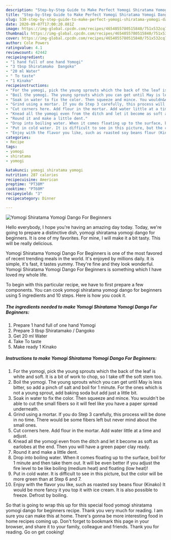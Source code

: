 ```yaml
---
description: "Step-by-Step Guide to Make Perfect Yomogi Shiratama Yomogi Dango For Beginners"
title: "Step-by-Step Guide to Make Perfect Yomogi Shiratama Yomogi Dango For Beginners"
slug: 530-step-by-step-guide-to-make-perfect-yomogi-shiratama-yomogi-dango-for-beginners
date: 2020-09-07T17:00:20.881Z
image: https://img-global.cpcdn.com/recipes/4654055780515840/751x532cq70/yomogi-shiratama-yomogi-dango-for-beginners-recipe-main-photo.jpg
thumbnail: https://img-global.cpcdn.com/recipes/4654055780515840/751x532cq70/yomogi-shiratama-yomogi-dango-for-beginners-recipe-main-photo.jpg
cover: https://img-global.cpcdn.com/recipes/4654055780515840/751x532cq70/yomogi-shiratama-yomogi-dango-for-beginners-recipe-main-photo.jpg
author: Cole Powers
ratingvalue: 4.1
reviewcount: 42442
recipeingredient:
- "1 hand full of one hand Yomogi"
- "3 tbsp Shiratamako  Dangoko"
- "20 ml Water"
- " To taste"
- "1 Kinako"
recipeinstructions:
- "For the yomogi, pick the young sprouts which the back of the leaf is white and soft. It is a bit of work to chop, so I take off the soft stem too."
- "Boil the yomogi. The young sprouts which you can get until May is less bitter, so add a pinch of salt and boil for 1 minute. For the ones which is not a young sprout, add baking soda but add just a little bit."
- "Soak in water to fix the color. Then squeeze and mince. You wouldn&#39;t be able to cut the small fibers so it will feel like you have a paper spread underneath."
- "Grind using a mortar. If you do Step 3 carefully, this process will be done in no time. There would be some fibers left but never mind about the small ones."
- "Cut corners here. Add flour in the mortar. Add water little at a time and adjust."
- "Knead all the yomogi even from the ditch and let it become as soft as earlobes at the end. Then you will have a green paper clay ready."
- "Round it and make a little dent."
- "Drop into boiling water. When it comes floating up to the surface, boil for 1 minute and then take them out. It will be even better if you adjust the fire level to be like boiling (medium heat)  and floating (low heat)!"
- "Put in cold water. It is difficult to see in this picture, but the color will be more green than at Step 6 and 7."
- "Enjoy with the flavor you like, such as roasted soy beans flour (Kinako) It would be more fancy it you top it with ice cream. It is also possible to freeze. Defrost by boiling."
categories:
- Recipe
tags:
- yomogi
- shiratama
- yomogi

katakunci: yomogi shiratama yomogi 
nutrition: 287 calories
recipecuisine: American
preptime: "PT38M"
cooktime: "PT60M"
recipeyield: "3"
recipecategory: Dinner

---
```



![Yomogi Shiratama Yomogi Dango For Beginners](https://img-global.cpcdn.com/recipes/4654055780515840/751x532cq70/yomogi-shiratama-yomogi-dango-for-beginners-recipe-main-photo.jpg)

Hello everybody, I hope you're having an amazing day today. Today, we're going to prepare a distinctive dish, yomogi shiratama yomogi dango for beginners. It is one of my favorites. For mine, I will make it a bit tasty. This will be really delicious.



Yomogi Shiratama Yomogi Dango For Beginners is one of the most favored of recent trending meals in the world. It's enjoyed by millions daily. It is simple, it's fast, it tastes yummy. They're fine and they look wonderful. Yomogi Shiratama Yomogi Dango For Beginners is something which I have loved my whole life.


To begin with this particular recipe, we have to first prepare a few components. You can cook yomogi shiratama yomogi dango for beginners using 5 ingredients and 10 steps. Here is how you cook it.

<!--inarticleads1-->

##### The ingredients needed to make Yomogi Shiratama Yomogi Dango For Beginners:

1. Prepare 1 hand full of one hand Yomogi
1. Prepare 3 tbsp Shiratamako / Dangoko
1. Get 20 ml Water
1. Take  To taste
1. Make ready 1 Kinako




<!--inarticleads2-->

##### Instructions to make Yomogi Shiratama Yomogi Dango For Beginners:

1. For the yomogi, pick the young sprouts which the back of the leaf is white and soft. It is a bit of work to chop, so I take off the soft stem too.
1. Boil the yomogi. The young sprouts which you can get until May is less bitter, so add a pinch of salt and boil for 1 minute. For the ones which is not a young sprout, add baking soda but add just a little bit.
1. Soak in water to fix the color. Then squeeze and mince. You wouldn&#39;t be able to cut the small fibers so it will feel like you have a paper spread underneath.
1. Grind using a mortar. If you do Step 3 carefully, this process will be done in no time. There would be some fibers left but never mind about the small ones.
1. Cut corners here. Add flour in the mortar. Add water little at a time and adjust.
1. Knead all the yomogi even from the ditch and let it become as soft as earlobes at the end. Then you will have a green paper clay ready.
1. Round it and make a little dent.
1. Drop into boiling water. When it comes floating up to the surface, boil for 1 minute and then take them out. It will be even better if you adjust the fire level to be like boiling (medium heat)  and floating (low heat)!
1. Put in cold water. It is difficult to see in this picture, but the color will be more green than at Step 6 and 7.
1. Enjoy with the flavor you like, such as roasted soy beans flour (Kinako) It would be more fancy it you top it with ice cream. It is also possible to freeze. Defrost by boiling.




So that is going to wrap this up for this special food yomogi shiratama yomogi dango for beginners recipe. Thank you very much for reading. I am sure you can make this at home. There's gonna be more interesting food in home recipes coming up. Don't forget to bookmark this page in your browser, and share it to your family, colleague and friends. Thank you for reading. Go on get cooking!
